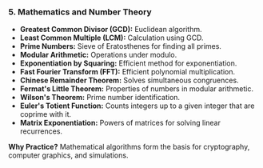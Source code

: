 ### 5. **Mathematics and Number Theory**

- **Greatest Common Divisor (GCD):** Euclidean algorithm.
- **Least Common Multiple (LCM):** Calculation using GCD.
- **Prime Numbers:** Sieve of Eratosthenes for finding all primes.
- **Modular Arithmetic:** Operations under modulo.
- **Exponentiation by Squaring:** Efficient method for exponentiation.
- **Fast Fourier Transform (FFT):** Efficient polynomial multiplication.
- **Chinese Remainder Theorem:** Solves simultaneous congruences.
- **Fermat's Little Theorem:** Properties of numbers in modular arithmetic.
- **Wilson's Theorem:** Prime number identification.
- **Euler's Totient Function:** Counts integers up to a given integer that are coprime with it.
- **Matrix Exponentiation:** Powers of matrices for solving linear recurrences.

**Why Practice?** Mathematical algorithms form the basis for cryptography, computer graphics, and simulations.